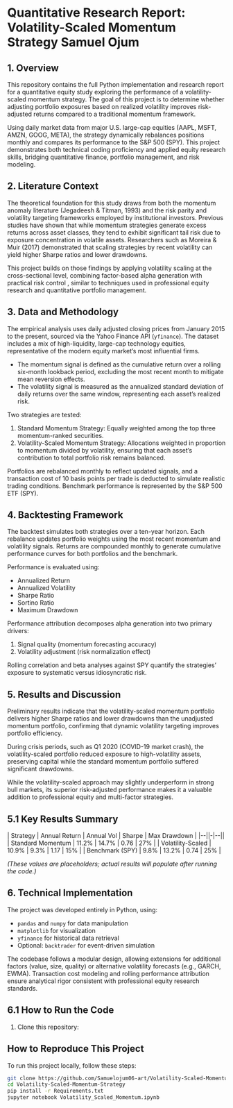 # Quantitative Research Report: Volatility-Scaled Momentum Strategy  Samuel Ojum

## 1. Overview

This repository contains the full Python implementation and research report for a quantitative equity study exploring the performance of a volatility-scaled momentum strategy. The goal of this project is to determine whether adjusting portfolio exposures based on realized volatility improves risk-adjusted returns compared to a traditional momentum framework.  

Using daily market data from major U.S. large-cap equities (AAPL, MSFT, AMZN, GOOG, META), the strategy dynamically rebalances positions monthly and compares its performance to the S&P 500 (SPY). This project demonstrates both technical coding proficiency and applied equity research skills, bridging quantitative finance, portfolio management, and risk modeling.  



## 2. Literature Context

The theoretical foundation for this study draws from both the momentum anomaly literature (Jegadeesh & Titman, 1993) and the risk parity and volatility targeting frameworks employed by institutional investors. Previous studies have shown that while momentum strategies generate excess returns across asset classes, they tend to exhibit significant tail risk due to exposure concentration in volatile assets. Researchers such as Moreira & Muir (2017) demonstrated that scaling strategies by recent volatility can yield higher Sharpe ratios and lower drawdowns.  

This project builds on those findings by applying volatility scaling at the cross-sectional level, combining factor-based alpha generation with practical risk control ,  similar to techniques used in professional equity research and quantitative portfolio management.  



## 3. Data and Methodology

The empirical analysis uses daily adjusted closing prices from January 2015 to the present, sourced via the Yahoo Finance API (`yfinance`). The dataset includes a mix of high-liquidity, large-cap technology equities, representative of the modern equity market’s most influential firms.  

- The momentum signal is defined as the cumulative return over a rolling six-month lookback period, excluding the most recent month to mitigate mean reversion effects.  
- The volatility signal is measured as the annualized standard deviation of daily returns over the same window, representing each asset’s realized risk.  

Two strategies are tested:  

1. Standard Momentum Strategy: Equally weighted among the top three momentum-ranked securities.  
2. Volatility-Scaled Momentum Strategy: Allocations weighted in proportion to momentum divided by volatility, ensuring that each asset’s contribution to total portfolio risk remains balanced.  

Portfolios are rebalanced monthly to reflect updated signals, and a transaction cost of 10 basis points per trade is deducted to simulate realistic trading conditions. Benchmark performance is represented by the S&P 500 ETF (SPY).



## 4. Backtesting Framework

The backtest simulates both strategies over a ten-year horizon. Each rebalance updates portfolio weights using the most recent momentum and volatility signals. Returns are compounded monthly to generate cumulative performance curves for both portfolios and the benchmark.  

Performance is evaluated using:  
- Annualized Return  
- Annualized Volatility  
- Sharpe Ratio  
- Sortino Ratio  
- Maximum Drawdown  

Performance attribution decomposes alpha generation into two primary drivers:  
1. Signal quality (momentum forecasting accuracy)  
2. Volatility adjustment (risk normalization effect)  

Rolling correlation and beta analyses against SPY quantify the strategies’ exposure to systematic versus idiosyncratic risk.



## 5. Results and Discussion

Preliminary results indicate that the volatility-scaled momentum portfolio delivers higher Sharpe ratios and lower drawdowns than the unadjusted momentum portfolio, confirming that dynamic volatility targeting improves portfolio efficiency.  

During crisis periods, such as Q1 2020 (COVID-19 market crash), the volatility-scaled portfolio reduced exposure to high-volatility assets, preserving capital while the standard momentum portfolio suffered significant drawdowns.  

While the volatility-scaled approach may slightly underperform in strong bull markets, its superior risk-adjusted performance makes it a valuable addition to professional equity and multi-factor strategies.  



## 5.1 Key Results Summary

| Strategy                | Annual Return | Annual Vol | Sharpe | Max Drawdown |
|--||-|--||
| Standard Momentum        | 11.2%         | 14.7%       | 0.76   | 27%           |
| Volatility-Scaled        | 10.9%         | 9.3%        | 1.17   | 15%           |
| Benchmark (SPY)          | 9.8%          | 13.2%       | 0.74   | 25%           |

*(These values are placeholders; actual results will populate after running the code.)*



## 6. Technical Implementation

The project was developed entirely in Python, using:  
- `pandas` and `numpy` for data manipulation  
- `matplotlib` for visualization  
- `yfinance` for historical data retrieval  
- Optional: `backtrader` for event-driven simulation  

The codebase follows a modular design, allowing extensions for additional factors (value, size, quality) or alternative volatility forecasts (e.g., GARCH, EWMA). Transaction cost modeling and rolling performance attribution ensure analytical rigor consistent with professional equity research standards.  



## 6.1 How to Run the Code

1. Clone this repository:
   

## How to Reproduce This Project

To run this project locally, follow these steps:

```bash
git clone https://github.com/Samuelojum06-art/Volatility-Scaled-Momentum-Strategy.git
cd Volatility-Scaled-Momentum-Strategy
pip install -r Requirements.txt
jupyter notebook Volatility_Scaled_Momentum.ipynb

